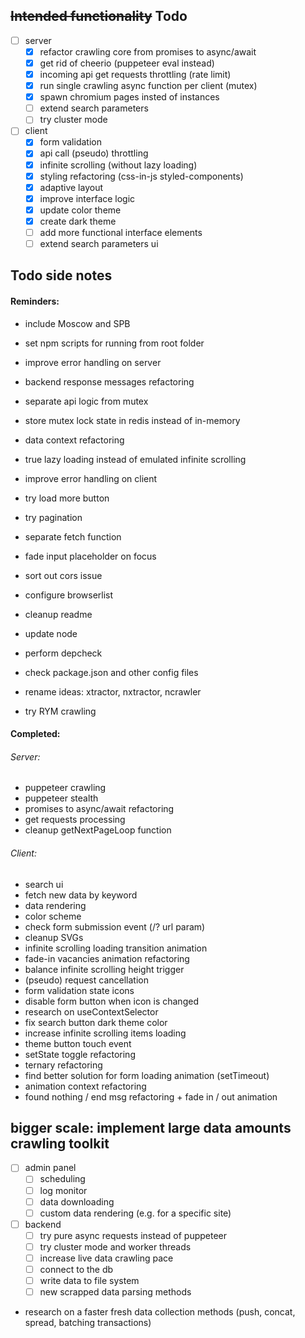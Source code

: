## ~~Intended functionality~~ Todo

- [ ] server
  - [x] refactor crawling core from promises to async/await
  - [x] get rid of cheerio (puppeteer eval instead)
  - [x] incoming api get requests throttling (rate limit)
  - [x] run single crawling async function per client (mutex)
  - [x] spawn chromium pages insted of instances
  - [ ] extend search parameters
  - [ ] try cluster mode
- [ ] client
  - [x] form validation
  - [x] api call (pseudo) throttling
  - [x] infinite scrolling (without lazy loading)
  - [x] styling refactoring (css-in-js styled-components)
  - [x] adaptive layout
  - [x] improve interface logic
  - [x] update color theme
  - [x] create dark theme
  - [ ] add more functional interface elements
  - [ ] extend search parameters ui

## Todo side notes

#### Reminders:

- include Moscow and SPB
- set npm scripts for running from root folder
- improve error handling on server
- backend response messages refactoring 
- separate api logic from mutex
- store mutex lock state in redis instead of in-memory 

- data context refactoring
- true lazy loading instead of emulated infinite scrolling
- improve error handling on client
- try load more button
- try pagination
- separate fetch function 
- fade input placeholder on focus
- sort out cors issue
- configure browserlist

- cleanup readme
- update node
- perform depcheck
- check package.json and other config files
- rename ideas: xtractor, nxtractor, ncrawler
- try RYM crawling

#### Completed:

###### Server:

- puppeteer crawling
- puppeteer stealth
- promises to async/await refactoring
- get requests processing
- cleanup getNextPageLoop function

###### Client:

- search ui
- fetch new data by keyword
- data rendering
- color scheme
- check form submission event (/? url param)
- cleanup SVGs
- infinite scrolling loading transition animation
- fade-in vacancies animation refactoring
- balance infinite scrolling height trigger
- (pseudo) request cancellation
- form validation state icons
- disable form button when icon is changed
- research on useContextSelector
- fix search button dark theme color
- increase infinite scrolling items loading
- theme button touch event
- setState toggle refactoring
- ternary refactoring
- find better solution for form loading animation (setTimeout)
- animation context refactoring
- found nothing / end msg refactoring + fade in / out animation

## bigger scale: implement large data amounts crawling toolkit

- [ ] admin panel
  - [ ] scheduling
  - [ ] log monitor
  - [ ] data downloading
  - [ ] custom data rendering (e.g. for a specific site)
- [ ] backend
  - [ ] try pure async requests instead of puppeteer
  - [ ] try cluster mode and worker threads
  - [ ] increase live data crawling pace
  - [ ] connect to the db
  - [ ] write data to file system
  - [ ] new scrapped data parsing methods

- research on a faster fresh data collection methods (push, concat, spread, batching transactions)
